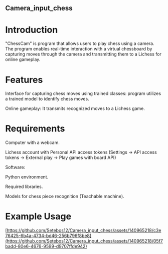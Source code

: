 ## Camera_input_chess

# Introduction

"ChessCam" is  program that allows users to play chess using a camera. The program enables real-time interaction with a virtual chessboard by capturing moves through the camera and transmitting them to a Lichess  for online gameplay.
# Features

Interface for capturing chess moves using trained classes: program utilizes a trained model to identify chess moves.

Online gameplay: It transmits recognized moves to a Lichess game.


# Requirements


Computer with a webcam.

Lichess account with Personal API access tokens (Settings -> API access tokens -> External play -> Play games with board API)


Software:

Python environment.

Required libraries.

Models for chess piece recognition (Teachable machine).



# Example Usage


[https://github.com/Setebos12/Camera_input_chess/assets/140965218/c3e76425-6b4a-4734-bd46-256b796f8be8](https://github.com/Setebos12/Camera_input_chess/assets/140965218/05f7badd-80e6-4676-9599-d9707ffde942)
